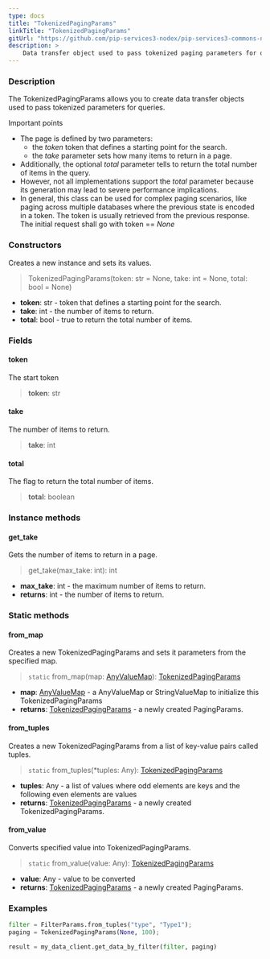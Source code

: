 ```yaml
---
type: docs
title: "TokenizedPagingParams"
linkTitle: "TokenizedPagingParams"
gitUrl: "https://github.com/pip-services3-nodex/pip-services3-commons-nodex"
description: > 
    Data transfer object used to pass tokenized paging parameters for queries. 
---
```


### Description

The TokenizedPagingParams allows you to create data transfer objects used to pass tokenized parameters for queries.

Important points

- The page is defined by two parameters:
    - the *token* token that defines a starting point for the search.
    - the *take* parameter sets how many items to return in a page.
- Additionally, the optional *total* parameter tells to return the total number of items in the query.
- However, not all implementations support the *total* parameter because its generation may lead to severe performance implications.
- In general, this class can be used for complex paging scenarios, like paging across multiple databases where the previous state is encoded in a token. The token is usually retrieved from the previous response. The initial request shall go with token == *None*

### Constructors
Creates a new instance and sets its values.

> TokenizedPagingParams(token: str = None, take: int = None, total: bool = None)

- **token**: str - token that defines a starting point for the search.
- **take**: int - the number of items to return. 
- **total**: bool - true to return the total number of items.


### Fields

<span class="hide-title-link">

#### token
The start token
> **token**: str

#### take
The number of items to return.
> **take**: int

#### total
The flag to return the total number of items.
> **total**: boolean

</span>


### Instance methods

#### get_take
Gets the number of items to return in a page.

> get_take(max_take: int): int

- **max_take**: int - the maximum number of items to return.
- **returns**: int - the number of items to return.

### Static methods

#### from_map
Creates a new TokenizedPagingParams and sets it parameters from the specified map.

> `static` from_map(map: [AnyValueMap](../any_value_map)): [TokenizedPagingParams]()

- **map**: [AnyValueMap](../any_value_map) - a AnyValueMap or StringValueMap to initialize this TokenizedPagingParams
- **returns**: [TokenizedPagingParams]() - a newly created PagingParams.


#### from_tuples
Creates a new TokenizedPagingParams from a list of key-value pairs called tuples.

> `static` from_tuples(*tuples: Any): [TokenizedPagingParams]()

- **tuples**: Any - a list of values where odd elements are keys and the following even elements are values
- **returns**: [TokenizedPagingParams]() - a newly created TokenizedPagingParams.


#### from_value
Converts specified value into TokenizedPagingParams.

> `static` from_value(value: Any): [TokenizedPagingParams]()

- **value**: Any - value to be converted
- **returns**: [TokenizedPagingParams]() - a newly created PagingParams.

### Examples

```python
filter = FilterParams.from_tuples("type", "Type1");
paging = TokenizedPagingParams(None, 100);

result = my_data_client.get_data_by_filter(filter, paging)
```
